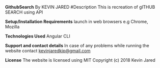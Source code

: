 **GithubSearch**
By KEVIN JARED
#Description
This is recreation of gITHUB SEARCH using API

**Setup/Installation Requirements**
launch in web browsers e.g Chrome, Mozilla

**Technologies Used**
Angular CLI

**Support and contact details**
In case of any problems while running the website contact kevinjaredkip@gmail.com

**License**
The website is licensed using MIT Copyright (c) 2018 Kevin Jared
